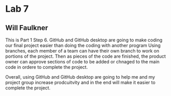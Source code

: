 # Lab 7
## Will Faulkner
This is Part 1 Step 6.
GitHub and GitHub desktop are going to make coding our final project easier than doing the coding with another program
Using branches, each member of a team can have their own branch to work on portions of the project.
Then as pieces of the code are finished, the product owner can approve sections of code to be added or chnaged to the main code in ordere to complete the project.

Overall, using GitHub and GitHub desktop are going to help me and my project group increase prodcuitvity and in the end will make it easier to complete the project.
